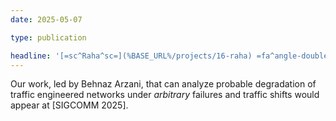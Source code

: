 ```yaml
---
date: 2025-05-07

type: publication

headline: '[=sc^Raha^sc=](%BASE_URL%/projects/16-raha) =fa^angle-double-right^fa= [SIGCOMM =qq= 25][SIGCOMM 2025]'
---
```


Our work, led by Behnaz Arzani, that can analyze probable degradation of traffic engineered networks under _arbitrary_ failures and traffic shifts would appear at [SIGCOMM 2025].
